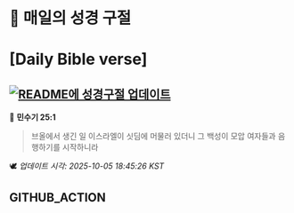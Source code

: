 # 🙏 매일의 성경 구절
# [Daily Bible verse]
## [![README에 성경구절 업데이트](https://github.com/DONGSUKA/first_test/actions/workflows/update-readme-bible.yml/badge.svg)](https://github.com/DONGSUKA/first_test/actions/workflows/update-readme-bible.yml)
<!-- START_BIBLE_VERSE -->
📖 **민수기 25:1**
> 브올에서 생긴 일 이스라엘이 싯딤에 머물러 있더니 그 백성이 모압 여자들과 음행하기를 시작하니라

🕊️ _업데이트 시각: 2025-10-05 18:45:26 KST_
  <!-- END_BIBLE_VERSE -->
## GITHUB_ACTION
